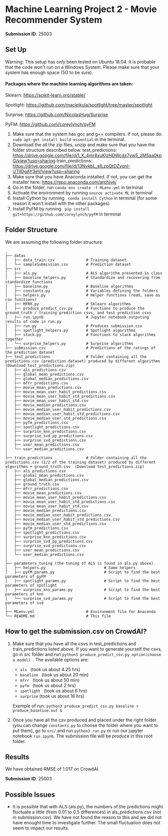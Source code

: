 # Machine Learning Project 2 - Movie Recommender System 

**Submission ID**: 25003

## Set Up

Warning: This setup has only been tested on Ubuntu 18.04. It is probable that the code won't run on a Windows System. Please make sure that your system has enough space (5G to be sure).

#### Packages where the machine learning algorithms are taken:

Sklearn: https://scikit-learn.org/stable/

Spotlight: https://github.com/maciejkula/spotlight/tree/master/spotlight

Surprise: https://github.com/NicolasHug/Surprise

PyFM: https://github.com/coreylynch/pyFM

1. Make sure that the system has gcc and g++ compilers. If not, please do: ``` sudo apt-get install build-essential ``` in the terminal.
2. Download the all the zip files, unzip and make sure that you have the folder structure described below.
    test_predictions: https://drive.google.com/file/d/1_K_4mr8xuKlzHDWcdz7vw5_zM5aa0kpG/view?usp=sharing
    train_predictions: https://drive.google.com/file/d/13NvkbL_eILzpQtDZvqnI-UTllDgAY3eV/view?usp=sharing
3. Make sure that you have Anaconda installed. If not, you can get the installer here: https://repo.anaconda.com/archive/
4. Go in the folder, run ```conda env create -f MLenv.yml``` in terminal
5. Activate the environment by running ```source activate ML``` in terminal
6. Install Cython by running ``` conda install Cython``` in terminal (for some reason it won't install with the other packages)
7. Install PyFM by running ``` pip install git+https://github.com/coreylynch/pyFM``` in terminal

## Folder Structure

We are assuming the following folder structure:

```
.
├── datas
│   ├── data_train.csv              # Training dataset
│   └── sampleSubmission.csv        # Prediction dataset 
├── src                             
│   ├── als.py                      # ALS algorithm presented in class
│   ├── baseline_helpers.py         # Standardize and recovering from standardize functions
│   ├── baseline.py                 # Baseline algorithms
│   ├── constants.py                # Variables defining the folders
│   ├── helpers.py                  # Helper functions (read, save as csv functions)
│   ├── MFRR.py                     # Sklearn algorithms 
│   ├── produce_predict_csv.py      # Functions to produce the ground_truth / training prediction csvs, and test prediction csvs
│   ├── run.ipynb                   # Jupyter notebook outputing results of code in run.py
│   ├── run.py                      # Produces submission.csv
│   ├── spotlight_helpers.py        # Spotlight algorithms
│   ├── stack.py                    # Functions to stack algorithms together
│   └── surprise_helpers.py         # Surprise algorithms
├── submission.csv                  # Predictions of the ratings of the prediction dataset
├── test_predictions                # Folder containing all the predictions.csv (prediction dataset) produced by different algorithms (Download test_predictions.zip)
│   ├── als_predictions.csv        
│   ├── global_mean_predictions.csv
│   ├── global_median_predictions.csv
│   ├── mfrr_predictions.csv
│   ├── movie_mean_predictions.csv
│   ├── movie_mean_user_habit_predictions.csv
│   ├── movie_mean_user_habit_std_predictions.csv
│   ├── movie_mean_user_habit_std.csv
│   ├── movie_median_predictions.csv
│   ├── movie_median_user_habit_predictions.csv
│   ├── movie_median_user_habit_std_predictions.csv
│   ├── movie_median_user_std_predictions.csv
│   ├── pyfm_predictions.csv
│   ├── spotlight_predictions.csv
│   ├── surprise_knn_predictions.csv
│   ├── surprise_svd_pp_predictions.csv
│   ├── surprise_svd_predictions.csv
│   ├── user_mean_predictions.csv
│   └── user_median_predictions.csv
│  
├── train_predictions               # Folder containing all the predictions.csv (1/2 of the training dataset) produced by different algorithms + ground_truth.csv  (Download test_predictions.zip)
│   ├── als_predictions.csv        
│   ├── global_mean_predictions.csv
│   ├── global_median_predictions.csv
│   ├── ground_truth.csv
│   ├── mfrr_predictions.csv
│   ├── movie_mean_predictions.csv
│   ├── movie_mean_user_habit_predictions.csv
│   ├── movie_mean_user_habit_std_predictions.csv
│   ├── movie_mean_user_habit_std.csv
│   ├── movie_median_predictions.csv
│   ├── movie_median_user_habit_predictions.csv
│   ├── movie_median_user_habit_std_predictions.csv
│   ├── movie_median_user_std_predictions.csv
│   ├── pyfm_predictions.csv
│   ├── spotlight_predictions.csv
│   ├── surprise_knn_predictions.csv
│   ├── surprise_svd_pp_predictions.csv
│   ├── surprise_svd_predictions.csv
│   ├── user_mean_predictions.csv
│   └── user_median_predictions.csv
│  
├── parameters_tuning (the tuning of ALS is found in als.py above)
│   ├── helpers.py                          # Same helpers
│   ├── pyFM_params.py                      # Script to find the best parameters of pyFM
│   ├── spotlight_params.py                 # Script to find the best parameters of spotlight
│   ├── surprise_knn_params.py              # Script to find the best parameters of knn
│   └── surprise_svd_params.py              # Script to find the best parameters of svd 
│
├── MLenv.yml                       # Environment file for Anaconda
└── README.md                       # This file
```

## How to get the submission.csv on CrowdAI?
1. Make sure that you have all the csvs in test_predictions and train_predictions listed above. If you want to generate yourself the csvs, go in src folder and run ```python3 produce_predict_csv.py option(choose a model) ```. 
    The available options are: 

    * ```als ``` (took us about 4.25 hrs) 
    * ```baseline ``` (took us about 20 min)
    * ```mfrr ``` (took us about 50 min)
    * ```pyfm ``` (took us about 2 hrs)
    * ```spotlight ``` (took us about 6 hrs)
    * ```surprise``` (took us about 16 hrs)

    Exemple of run: ```python3 produce_predict_csv.py baseline > produce_baseline.out & ```

2. Once you have all the csv produced and placed under the right folder (you can change ```constants.py``` to choose the folder where you want to put them), go to `src/` and run ```python3 run.py``` or run our jupyter notebook ```run.ipynb```. The submission file will be produce in this root folder.

## Results

We have obtained RMSE of 1.017 on CrowdAI. 

**Submission ID**: 25003

## Possible Issues

* It is possible that with ALS (als.py), the numbers of the predictions might fluctuate a little (from 0.01 to 0.5 differences) in als_predictions.csv (not in submission.csv). We have not found the reason to this and we did not have enought time to investigate further. The small fluctuation does not seem to impact our results.